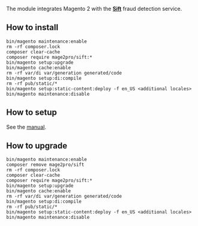 The module integrates Magento 2 with the **[Sift](https://sift.com)** fraud detection service.

## How to install
```         
bin/magento maintenance:enable
rm -rf composer.lock
composer clear-cache
composer require mage2pro/sift:*
bin/magento setup:upgrade
bin/magento cache:enable
rm -rf var/di var/generation generated/code
bin/magento setup:di:compile
rm -rf pub/static/*
bin/magento setup:static-content:deploy -f en_US <additional locales>
bin/magento maintenance:disable
``` 

## How to setup
See the [manual](manual.md#how-to-setup-the-module).

## How to upgrade
```
bin/magento maintenance:enable
composer remove mage2pro/sift
rm -rf composer.lock
composer clear-cache
composer require mage2pro/sift:*
bin/magento setup:upgrade
bin/magento cache:enable
rm -rf var/di var/generation generated/code
bin/magento setup:di:compile
rm -rf pub/static/*
bin/magento setup:static-content:deploy -f en_US <additional locales>
bin/magento maintenance:disable
```